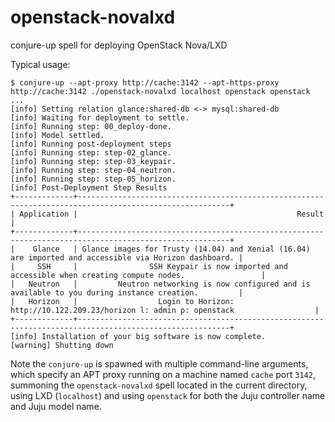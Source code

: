 # openstack-novalxd
conjure-up spell for deploying OpenStack Nova/LXD

Typical usage:

```
$ conjure-up --apt-proxy http://cache:3142 --apt-https-proxy http://cache:3142 ./openstack-novalxd localhost openstack openstack
...
[info] Setting relation glance:shared-db <-> mysql:shared-db
[info] Waiting for deployment to settle.
[info] Running step: 00_deploy-done.
[info] Model settled.
[info] Running post-deployment steps
[info] Running step: step-02_glance.
[info] Running step: step-03_keypair.
[info] Running step: step-04_neutron.
[info] Running step: step-05_horizon.
[info] Post-Deployment Step Results
+-------------+--------------------------------------------------------------------------------------------------------+
| Application |                                                 Result                                                 |
+-------------+--------------------------------------------------------------------------------------------------------+
|    Glance   | Glance images for Trusty (14.04) and Xenial (16.04) are imported and accessible via Horizon dashboard. |
|     SSH     |                SSH Keypair is now imported and accessible when creating compute nodes.                 |
|   Neutron   |         Neutron networking is now configured and is available to you during instance creation.         |
|   Horizon   |                  Login to Horizon: http://10.122.209.23/horizon l: admin p: openstack                  |
+-------------+--------------------------------------------------------------------------------------------------------+
[info] Installation of your big software is now complete.
[warning] Shutting down
```

Note the `conjure-up` is spawned with multiple command-line arguments, which specify an APT proxy running on a machine named `cache` port `3142`, summoning the `openstack-novalxd` spell located in the current directory, using LXD (`localhost`) and using `openstack` for both the Juju controller name and Juju model name.

